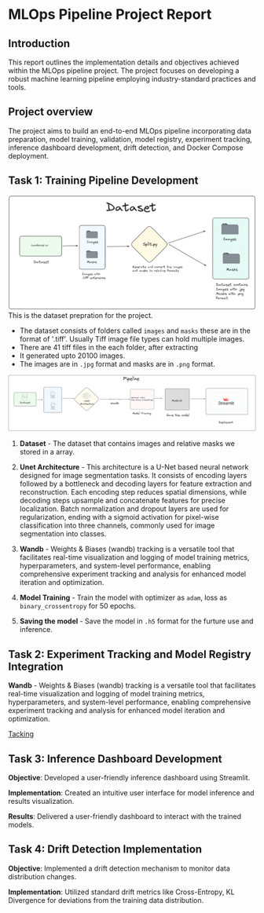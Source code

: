 # MLOps Pipeline Project Report

## Introduction

This report outlines the implementation details and objectives achieved within the MLOps pipeline project. The project focuses on developing a robust machine learning pipeline employing industry-standard practices and tools.

## Project overview

The project aims to build an end-to-end MLOps pipeline incorporating data preparation, model training, validation, model registry, experiment tracking, inference dashboard development, drift detection, and Docker Compose deployment.

## Task 1: Training Pipeline Development

![Dataset](images/dataset.png)
This is the dataset prepration for the project. 

- The dataset consists of folders called `images` and `masks` these are in the format of '.tiff'. Usually Tiff image file types can hold multiple images.
- There are 41 tiff files in the each folder, after extracting
- It generated upto 20100 images.
- The images are in `.jpg` format and masks are in `.png` format.

![Pipeline](images/Pipeline.png)

1. **Dataset** - The dataset that contains images and relative masks we stored in a array.

2. **Unet Architecture** - This architecture is a U-Net based neural network designed for image segmentation tasks. It consists of encoding layers followed by a bottleneck and decoding layers for feature extraction and reconstruction. Each encoding step reduces spatial dimensions, while decoding steps upsample and concatenate features for precise localization. Batch normalization and dropout layers are used for regularization, ending with a sigmoid activation for pixel-wise classification into three channels, commonly used for image segmentation into classes.

3. **Wandb** - Weights & Biases (wandb) tracking is a versatile tool that facilitates real-time visualization and logging of model training metrics, hyperparameters, and system-level performance, enabling comprehensive experiment tracking and analysis for enhanced model iteration and optimization.

4. **Model Training** - Train the model with optimizer as `adam`, loss as `binary_crossentropy` for 50 epochs.

5. **Saving the model** - Save the model in `.h5` format for the furture use and inference. 


## Task 2: Experiment Tracking and Model Registry Integration

**Wandb** - Weights & Biases (wandb) tracking is a versatile tool that facilitates real-time visualization and logging of model training metrics, hyperparameters, and system-level performance, enabling comprehensive experiment tracking and analysis for enhanced model iteration and optimization.

[Tacking](https://wandb.ai/mohankrishce/MLOPS?workspace=user-mohankrishce)

## Task 3: Inference Dashboard Development

**Objective**: Developed a user-friendly inference dashboard using Streamlit.

**Implementation**: Created an intuitive user interface for model inference and results visualization.

**Results**: Delivered a user-friendly dashboard to interact with the trained models.


## Task 4: Drift Detection Implementation

**Objective**: Implemented a drift detection mechanism to monitor data distribution changes.

**Implementation**: Utilized standard drift metrics like Cross-Entropy, KL Divergence for deviations from the training data distribution.